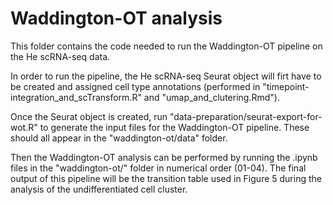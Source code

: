 # Waddington-OT analysis

This folder contains the code needed to run the Waddington-OT pipeline on the He scRNA-seq data.

In order to run the pipeline, the He scRNA-seq Seurat object will firt have to be created and assigned cell type annotations (performed in "timepoint-integration_and_scTransform.R" and "umap_and_clutering.Rmd").

Once the Seurat object is created, run "data-preparation/seurat-export-for-wot.R" to generate the input files for the Waddington-OT pipeline. These should all appear in the "waddington-ot/data" folder.

Then the Waddington-OT analysis can be performed by running the .ipynb files in the "waddington-ot/" folder in numerical order (01-04). The final output of this pipeline will be the transition table used in Figure 5 during the analysis of the undifferentiated cell cluster.
